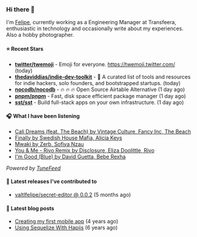### Hi there 👋

I'm [Felipe](https://felipevm.com), currently working as a Engineering Manager at Transfeera, enthusiastic in technology and occasionally write about my experiences. Also a hobby photographer.

#### ⭐ Recent Stars
- **[twitter/twemoji](https://github.com/twitter/twemoji)** - Emoji for everyone. https://twemoji.twitter.com/ (today)
- **[thedaviddias/indie-dev-toolkit](https://github.com/thedaviddias/indie-dev-toolkit)** - 🚀 A curated list of tools and resources for indie hackers, solo founders, and bootstrapped startups. (today)
- **[nocodb/nocodb](https://github.com/nocodb/nocodb)** - 🔥 🔥 🔥 Open Source Airtable Alternative (1 day ago)
- **[pnpm/pnpm](https://github.com/pnpm/pnpm)** - Fast, disk space efficient package manager (1 day ago)
- **[sst/sst](https://github.com/sst/sst)** - Build full-stack apps on your own infrastructure. (1 day ago)

#### 🎧 What I have been listening
- [Cali Dreams (feat. The Beach) by Vintage Culture, Fancy Inc, The Beach](https://open.spotify.com/track/4S5uBAB6Jl4IsMzwBpt2Rf)
- [Finally by Swedish House Mafia, Alicia Keys](https://open.spotify.com/track/5a2Mb0OPY17zkS8FnciQhg)
- [Mwaki by Zerb, Sofiya Nzau](https://open.spotify.com/track/4HDC7Mo6uLTujRvHymiXDf)
- [You &amp; Me - Rivo Remix by Disclosure, Eliza Doolittle, Rivo](https://open.spotify.com/track/0xoYZ45fgTfyQYREZPN7Sa)
- [I&#39;m Good (Blue) by David Guetta, Bebe Rexha](https://open.spotify.com/track/4uUG5RXrOk84mYEfFvj3cK)

_Powered by [TuneFeed](https://tunefeed.app?ref=valtlfelipe-gh-profile)_ 

#### 🚀 Latest releases I've contributed to


- [valtlfelipe/secret-editor @ 0.0.2](https://github.com/valtlfelipe/secret-editor/releases/tag/0.0.2) (5 months ago)

#### 📄 Latest blog posts
- [Creating my first mobile app](https://felipevm.com/posts/creating-my-first-mobile-app/) (4 years ago)
- [Using Sequelize With Hapijs](https://felipevm.com/posts/using-sequelize-with-hapijs/) (6 years ago)
